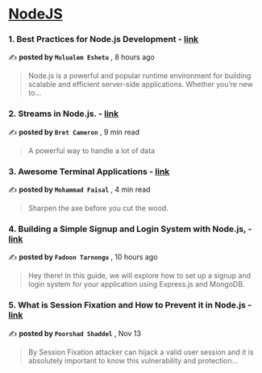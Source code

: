 
<h1><a href=https://medium.com/tag/nodejs/recommended target="_blank" rel="noopener noreferrer">NodeJS</a></h1>
<h3>1. Best Practices for Node.js Development - <a href=https://medium.com/@muletech/best-practices-for-node-js-development-039a9a9fcd76?source=tag_recommended_feed---------0-84----------nodejs----------169e8fcb_47ed_4654_b92d_78385bcd3e97------- target="_blank" rel="noopener noreferrer">link</a></h3>

✍️ **posted by `Mulualem Eshetu`** <date> , 8 hours ago</date>

<blockquote>Node.js is a powerful and popular runtime environment for building scalable and efficient server-side applications. Whether you’re new to…</blockquote>

<h3>2. Streams in Node.js. - <a href=https://medium.com/gitconnected/an-introduction-to-streams-in-node-js-e021650f0440?source=tag_recommended_feed---------1-107----------nodejs----------169e8fcb_47ed_4654_b92d_78385bcd3e97------- target="_blank" rel="noopener noreferrer">link</a></h3>

✍️ **posted by `Bret Cameron`** <date> , 9 min read</date>

<blockquote>A powerful way to handle a lot of data</blockquote>

<h3>3. Awesome Terminal Applications - <a href=https://medium.com/gitconnected/awesome-terminal-applications-e4a06022dffa?source=tag_recommended_feed---------2-85----------nodejs----------169e8fcb_47ed_4654_b92d_78385bcd3e97------- target="_blank" rel="noopener noreferrer">link</a></h3>

✍️ **posted by `Mohammad Faisal`** <date> , 4 min read</date>

<blockquote>Sharpen the axe before you cut the wood.</blockquote>

<h3>4. Building a Simple Signup and Login System with Node.js, - <a href=https://medium.com/@fa-doon/building-a-simple-signup-and-login-system-with-node-js-99b2495ff244?source=tag_recommended_feed---------3-84----------nodejs----------169e8fcb_47ed_4654_b92d_78385bcd3e97------- target="_blank" rel="noopener noreferrer">link</a></h3>

✍️ **posted by `Fadoon Tarnongu`** <date> , 10 hours ago</date>

<blockquote>Hey there! In this guide, we will explore how to set up a signup and login system for your application using Express.js and MongoDB.</blockquote>

<h3>5. What is Session Fixation and How to Prevent it in Node.js - <a href=https://medium.com/gitconnected/what-is-session-fixation-and-how-to-prevent-it-in-node-js-03580b6acd67?source=tag_recommended_feed---------4-107----------nodejs----------169e8fcb_47ed_4654_b92d_78385bcd3e97------- target="_blank" rel="noopener noreferrer">link</a></h3>

✍️ **posted by `Poorshad Shaddel`** <date> , Nov 13</date>

<blockquote>By Session Fixation attacker can hijack a valid user session and it is absolutely important to know this vulnerability and protection…</blockquote>

